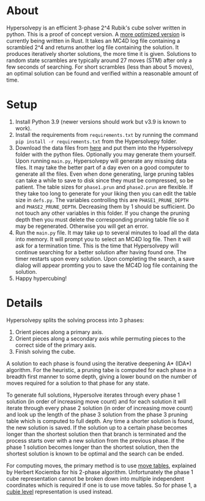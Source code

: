 # About
Hypersolvepy is an efficient 3-phase 2^4 Rubik's cube solver written in python. This is a proof of concept version. A [more optimized version](https://github.com/ajtaurence/Hypersolve) is currently being written in Rust. It takes an MC4D log file containing a scrambled 2^4 and returns another log file containing the solution. It produces iteratively shorter solutions, the more time it is given. Solutions to random state scrambles are typically around 27 moves (STM) after only a few seconds of searching. For short scrambles (less than about 5 moves), an optimal solution can be found and verified within a reasonable amount of time.

# Setup
1. Install Python 3.9 (newer versions should work but v3.9 is known to work).
1. Install the requirements from `requirements.txt` by running the command `pip install -r requirements.txt` from the Hypersolvepy folder.
1. Download the data files from [here](https://drive.google.com/drive/folders/1oIYpc9K3mTgnPWm1wu6VghDQYvtfaavp?usp=share_link) and put them into the Hypersolvepy folder with the python files. Optionally you may generate them yourself. Upon running `main.py`, Hypersolvepy will generate any missing data files. It may take the better part of a day even on a good computer to generate all the files. Even when done generating, large pruning tables can take a while to save to disk since they must be compressed, so be patient. The table sizes for `phase1.prun` and `phase2.prun` are flexible. If they take too long to generate for your liking then you can edit the table size in `defs.py`. The variables controlling this are `PHASE1_PRUNE_DEPTH` and `PHASE2_PRUNE_DEPTH`. Decreasing them by 1 should be sufficient. Do not touch any other variables in this folder. If you change the pruning depth then you must delete the corresponding pruning table file so it may be regenerated. Otherwise you will get an error.
1. Run the `main.py` file. It may take up to several minutes to load all the data into memory. It will prompt you to select an MC4D log file. Then it will ask for a termination time. This is the time that Hypersolvepy will continue searching for a better solution after having found one. The timer restarts upon every solution. Upon completing the search, a save dialog will appear promting you to save the MC4D log file containing the solution.
1. Happy hypercubing!

# Details
Hypersolvepy splits the solving process into 3 phases:

1. Orient pieces along a primary axis.
1. Orient pieces along a secondary axis while permuting pieces to the correct side of the primary axis.
1. Finish solving the cube.

A solution to each phase is found using the iterative deepening A* (IDA*) algorithm. For the heuristic, a pruning tabe is computed for each phase in a breadth first manner to some depth, giving a lower bound on the number of moves required for a solution to that phase for any state. 

To generate full solutions, Hypersolve iterates through every phase 1 solution (in order of increasing move count) and for each solution it will iterate through every phase 2 solution (in order of increasing move count) and look up the length of the phase 3 solution from the phase 3 pruning table which is computed to full depth. Any time a shorter solution is found, the new solution is saved. If the solution up to a certain phase becomes longer than the shortest solution then that branch is terminated and the process starts over with a new solution from the previous phase. If the phase 1 solution becomes longer than the shortest solution, then the shortest solution is known to be optimal and the search can be ended.

For computing moves, the primary method is to use [move tables](http://kociemba.org/math/movetables.htm), explained by Herbert Kociemba for his 2-phase algorithm. Unfortunately the phase 1 cube representation cannot be broken down into multiple independent coordinates which is required if one is to use move tables. So for phase 1, a [cubie level](http://kociemba.org/math/cubielevel.htm) representation is used instead.
